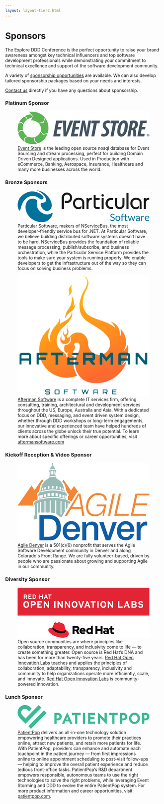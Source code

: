 ```yaml
---
layout: layout-tier2.html
---
```

<div class="container sponsors-page">
	<div class="col-md-10 col-md-offset-1 col-lg-6 col-lg-offset-3">
		<h1 class="text-center">Sponsors</h1>
		<p>The Explore DDD Conference is the perfect opportunity to raise your brand awareness amongst key technical influencers and top software development professionals while demonstrating your commitment to technical excellence and support of the software development community.</p>
		<p>A variety of <a href="Explore DDD 2019 Sponsorship Opportunities.pdf">sponsorship opportunities</a> are available. We can also develop tailored sponsorship packages based on your needs and interests.</p>
		<p><a href="mailto:contact@exploreddd.com">Contact us</a> directly if you have any questions about sponsorship.</p>
		<h3 class="text-center">Platinum Sponsor</h3>
		<figure>
			<a href="https://www.eventstore.com">
				<img src="../img/logos/sponsor-event-store.png" class="sponsor-logo sponsor-logo-event-store">
			</a>
			<figcaption><a href="https://www.eventstore.com">Event Store</a> is the leading open source nosql database for Event Sourcing and stream processing, perfect for building Domain Driven Designed applications. Used in Production with eCommerce, Banking, Aerospace, Insurance, Healthcare and many more businesses across the world.</figcaption>
		</figure>
		<h3 class="text-center">Bronze Sponsors</h3>
		<figure>
			<a href="https://particular.net">
				<img src="../img/logos/sponsor-particular.png" class="sponsor-logo sponsor-logo-particular">
			</a>
			<figcaption><a href="https://particular.net">Particular Software</a>, makers of NServiceBus, the most developer-friendly service bus for .NET. At Particular Software, we believe building distributed software systems doesn’t have to be hard. NServiceBus provides the foundation of reliable message processing, publish/subscribe, and business orchestration, while the Particular Service Platform provides the tools to make sure your system is running properly. We enable developers to get the infrastructure out of the way so they can focus on solving business problems.</figcaption>
		</figure>
		<figure>
			<a href="https://aftermansoftware.com">
				<img src="../img/logos/sponsor-afterman-software.png" class="sponsor-logo sponsor-logo-afterman">
			</a>
			<figcaption><a href="https://aftermansoftware.com">Afterman Software</a> is a complete IT services firm, offering consulting, training, architectural and development services throughout the US, Europe, Australia and Asia. With a dedicated focus on DDD, messaging, and event driven system design, whether through DDD workshops or long-term engagements, our innovative and experienced team have helped hundreds of clients across the globe unlock their true potential.  To learn more about specific offerings or career opportunities, visit <a href="https://aftermansoftware.com">aftermansoftware.com</a></figcaption>
		</figure>
		<h3 class="text-center">Kickoff Reception &amp; Video Sponsor</h3>
		<figure>
			<a href="http://www.agiledenver.org"><img src="../img/logos/sponsor-agile-denver.png" class="sponsor-logo sponsor-logo-agile-denver"></a>
			<figcaption><a href="http://www.agiledenver.org">Agile Denver</a> is a 501(c)(6) nonprofit that serves the Agile Software Development community in Denver and along Colorado&#39;s Front Range. We are fully volunteer-based, driven by people who are passionate about growing and supporting Agile in our community.</figcaption>
    	</figure>
		<h3 class="text-center">Diversity Sponsor</h3>
		<figure>
			<a href="https://www.redhat.com/en/services/consulting/open-innovation-labs"><img src="../img/logos/sponsor-red-hat-open-innovation-labs-combined.png" class="sponsor-logo sponsor-logo-red-hat-open-innovation-labs"></a>
			<figcaption>Open source communities are where principles like collaboration, transparency, and inclusivity come to life — to create something greater. Open source is Red Hat’s DNA and has been for more than twenty-five years. <a href="https://www.redhat.com/en/services/consulting/open-innovation-labs">Red Hat Open Innovation Labs</a> teaches and applies the principles of collaboration, adaptability, transparency, inclusivity and community to help organizations operate more efficiently, scale, and innovate. <a href="https://www.redhat.com/en/services/consulting/open-innovation-labs">Red Hat Open Innovation Labs</a> is community-powered innovation.</figcaption>
    	</figure>
		<h3 class="text-center">Lunch Sponsor</h3>
		<figure>
			<a href="https://www.patientpop.com">
				<img src="../img/logos/sponsor-patient-pop.png" class="sponsor-logo sponsor-logo-patient-pop">
			</a>
			<figcaption><a href="https://www.patientpop.com">PatientPop</a> delivers an all-in-one technology solution empowering healthcare providers to promote their practices online, attract new patients, and retain more patients for life. With PatientPop, providers can enhance and automate each touchpoint in the patient journey — from first impressions online to online appointment scheduling to post-visit follow-ups — helping to improve the overall patient experience and reduce tedious front-office tasks. PatientPop’s R&D department empowers responsible, autonomous teams to use the right technologies to solve the right problems, while leveraging Event Storming and DDD to evolve the entire PatientPop system. For more product information and career opportunities, visit <a href="https://www.patientpop.com">patientpop.com</a>.</figcaption>
		</figure>
	</div>
</div>